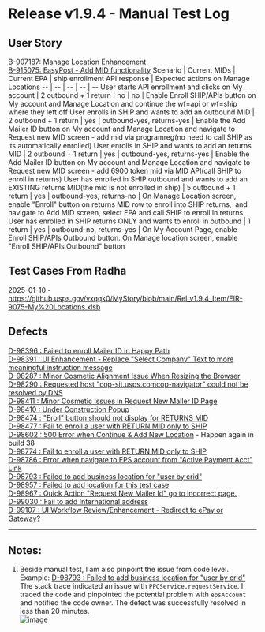 # Release v1.9.4 - Manual Test Log
## User Story
[B-907187: Manage Location Enhancement](https://versionone.usps.gov/v1/story.mvc/Summary?oidToken=Story%3A8592052)<br>
[B-915075: EasyPost - Add MID functionality](https://versionone.usps.gov/v1/story.mvc/Summary?oidToken=Story%3A8654572)
Scenario | Current MIDs | Current EPA | ship enrollment API response | Expected actions on Manage Locations
-- | -- | -- | -- | -- 
User starts API enrollment and clicks on My account | 2 outbound + 1 return | no | no | Enable Enroll SHIP/APIs button on My account and Manage Location and continue the wf=api or wf=ship where they left off
User enrolls in SHIP and wants to add an outbound MID | 2 outbound + 1 return | yes | outbound-yes, returns-yes | Enable the Add Mailer ID button on My account and Manage Location and navigate to Request new MID screen - add mid via programreg(no need to call SHIP as its automatically enrolled)
User enrolls in SHIP and wants to add an returns MID | 2 outbound + 1 return | yes | outbound-yes, returns-yes | Enable the Add Mailer ID button on My account and Manage Location and navigate to Request new MID screen - add 6900 token mid via MID API(call SHIP to enroll in returns)
User has enrolled in SHIP outbound and wants to add an EXISTING returns MID(the mid is not enrolled in ship) | 5 outbound + 1 return | yes | outbound-yes, returns-no | On Manage Location screen, enable "Enroll" button on returns MID row to enroll into SHIP returns,  and navigate to Add MID screen, select EPA and call SHIP to enroll in returns
User has enrolled in SHIP returns ONLY and wants to enroll in outbound | 1 return | yes | outbound-no, returns-yes | On My Account Page, enable Enroll SHIP/APIs Outbound button. On Manage location screen, enable "Enroll SHIP/APIs Outbound" button


## Test Cases From Radha
2025-01-10 - https://github.usps.gov/vxqqk0/MyStory/blob/main/Rel_v1.9.4_Item/EIR-9075-My%20Locations.xlsb

## Defects
[D-98396 : Failed to enroll Mailer ID in Happy Path](https://versionone.usps.gov/v1/defect.mvc/Summary?oidToken=Defect%3A8747273)<br>
[D-98391 : UI Enhancement - Replace "Select Company" Text to more meaningful instruction message](https://versionone.usps.gov/v1/defect.mvc/Summary?oidToken=Defect%3A8746951)<br>
[D-98287 : Minor Cosmetic Alignment Issue When Resizing the Browser](https://versionone.usps.gov/v1/defect.mvc/Summary?oidToken=Defect%3A8742698)<br>
[D-98290 : Requested host "cop-sit.usps.comcop-navigator" could not be resolved by DNS](https://versionone.usps.gov/v1/defect.mvc/Summary?oidToken=Defect%3A8742775)<br>
[D-98411 : Minor Cosmetic Issues in Request New Mailer ID Page](https://versionone.usps.gov/v1/defect.mvc/Summary?oidToken=Defect%3A8747522)<br>
[D-98410 : Under Construction Popup](https://versionone.usps.gov/v1/defect.mvc/Summary?oidToken=Defect%3A8747518)<br>
[D-98474 : "Eroll" button should not display for RETURNS MID](https://versionone.usps.gov/v1/defect.mvc/Summary?oidToken=Defect%3A8751029)<br>
[D-98477 : Fail to enroll a user with RETURN MID only to SHIP](https://versionone.usps.gov/v1/defect.mvc/Summary?oidToken=Defect%3A8751220)<br>
[D-98602 : 500 Error when Continue & Add New Location](https://versionone.usps.gov/v1/defect.mvc/Summary?oidToken=Defect%3A8759656) - Happen again in build 38<br>
[D-98774 : Fail to enroll a user with RETURN MID only to SHIP](https://versionone.usps.gov/v1/defect.mvc/Summary?oidToken=Defect%3A8771864)<br>
[D-98786 : Error when navigate to EPS account from "Active Payment Acct" Link](https://versionone.usps.gov/v1/defect.mvc/Summary?oidToken=Defect%3A8773640)<br>
[D-98793 : Failed to add business location for "user by crid"](https://versionone.usps.gov/v1/defect.mvc/Summary?oidToken=Defect%3A8774346)<br>
[D-98957 : Failed to add location for this test case](https://versionone.usps.gov/v1/defect.mvc/Summary?oidToken=Defect%3A8781421)<br>
[D-98967 : Quick Action "Request New Mailer Id" go to incorrect page.](https://versionone.usps.gov/v1/defect.mvc/Summary?oidToken=Defect%3A8781679)<br>
[D-99030 : Fail to add International address](https://versionone.usps.gov/v1/defect.mvc/Summary?oidToken=Defect%3A8784146)<br>
[D-99107 : UI Workflow Review/Enhancement - Redirect to ePay or Gateway?](https://versionone.usps.gov/v1/defect.mvc/Summary?oidToken=Defect%3A8788084)

-----------------
## Notes:
1. Beside manual test, I am also pinpoint the issue from code level. Example: [D-98793 : Failed to add business location for "user by crid"](https://versionone.usps.gov/v1/defect.mvc/Summary?oidToken=Defect%3A8774346)<br>
The stack trace indicated an issue with `PPCService.requestService`. I traced the code and pinpointed the potential problem with `epsAccount` and notified the code owner. The defect was successfully resolved in less than 20 minutes.<br>
![image](https://github.com/user-attachments/assets/5558f94a-55d3-4d75-a207-f1a8325106d0)
